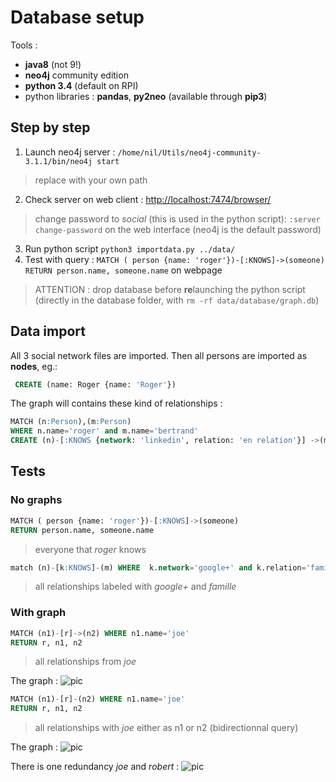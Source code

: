 # Database setup

Tools :

* **java8** (not 9!)
* **neo4j** community edition
* **python 3.4** (default on RPI)
* python libraries : **pandas**, **py2neo** (available through **pip3**)

## Step by step

1. Launch neo4j server : `/home/nil/Utils/neo4j-community-3.1.1/bin/neo4j start`

> replace with your own path

2. Check server on web client : <http://localhost:7474/browser/>

> change password to *social* (this is used in the python script): `:server change-password` on the web interface (neo4j is the default password)

3. Run python script `python3 importdata.py ../data/`
4. Test with query : `MATCH ( person {name: 'roger'})-[:KNOWS]->(someone) RETURN person.name, someone.name` on webpage

> ATTENTION : drop database before **re**launching the python script (directly in the database folder, with `rm -rf data/database/graph.db`)

## Data import

All 3 social network files are imported. Then all persons are imported as **nodes**, eg.:
``` sql
 CREATE (name: Roger {name: 'Roger'})
```

The graph will contains these kind of relationships :
``` sql
MATCH (n:Person),(m:Person) 
WHERE n.name='roger' and m.name='bertrand' 
CREATE (n)-[:KNOWS {network: 'linkedin', relation: 'en relation'}] ->(m)
```

## Tests

### No graphs

``` sql
MATCH ( person {name: 'roger'})-[:KNOWS]->(someone) 
RETURN person.name, someone.name
```
> everyone that *roger* knows


``` sql
match (n)-[k:KNOWS]-(m) WHERE  k.network='google+' and k.relation='famille' RETURN n.name, k.network, k.relation, m.name
```
> all relationships labeled with *google+* and *famille*

### With graph

``` sql
MATCH (n1)-[r]->(n2) WHERE n1.name='joe' 
RETURN r, n1, n2
```
> all relationships from *joe*

The graph :
![pic](WhoJoeKnows.png)


``` sql
MATCH (n1)-[r]-(n2) WHERE n1.name='joe' 
RETURN r, n1, n2
```
> all relationships with *joe* either as n1 or n2 (bidirectionnal query)

The graph :
![pic](JoesRelations.png)

There is one redundancy *joe* and *robert* :
![pic](JoeAndRobert.png)
